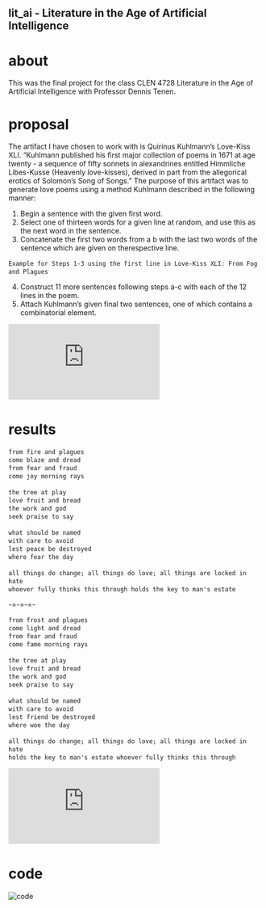 ## lit_ai - Literature in the Age of Artificial Intelligence 

# about

This was the final project for the class CLEN 4728 Literature in the Age of Artificial Intelligence with Professor Dennis Tenen.

# proposal
The artifact I have chosen to work with is Quirinus Kuhlmann’s Love-Kiss XLI. “Kuhlmann published his first major collection of poems in 1671 at age twenty - a sequence of fifty sonnets in alexandrines entitled Himmliche Libes-Kusse (Heavenly love-kisses), derived in part from the allegorical erotics of Solomon’s Song of Songs.” The purpose of this artifact was to generate love poems using a method Kuhlmann described in the following manner:

1. Begin a sentence with the given first word.
2. Select one of thirteen words for a given line at random, and use this as the next word in the sentence.
3. Concatenate the first two words from a  b with the last two words of the sentence which are given on therespective line.

```
Example for Steps 1-3 using the first line in Love-Kiss XLI: From Fog and Plagues
```

4. Construct 11 more sentences following steps a-c with each of the 12 lines in the poem.
5. Attach Kuhlmann’s given final two sentences, one of which contains a combinatorial element.

![proposal](https://github.com/tmatrixhy/lit_ai/blob/master/proposal.pdf)

# results

```
from fire and plagues
come blaze and dread
from fear and fraud
come joy morning rays

the tree at play
love fruit and bread
the work and god
seek praise to say

what should be named
with care to avoid
lest peace be destroyed
where fear the day

all things do change; all things do love; all things are locked in hate
whoever fully thinks this through holds the key to man's estate
```

-=-=-=-

```
from frost and plagues
come light and dread
from fear and fraud
come fame morning rays

the tree at play
love fruit and bread
the work and god
seek praise to say

what should be named
with care to avoid
lest friend be destroyed
where woe the day

all things do change; all things do love; all things are locked in hate
holds the key to man's estate whoever fully thinks this through
```

![results](https://github.com/tmatrixhy/lit_ai/blob/master/final_submission.pdf)

# code

![code](https://github.com/tmatrixhy/lit_ai/blob/master/lit_ai_FINAL.ipynb)